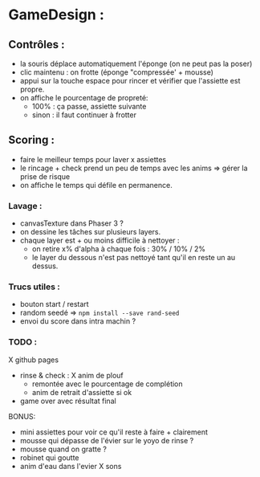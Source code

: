 # GameDesign :

## Contrôles : 
- la souris déplace automatiquement l'éponge (on ne peut pas la poser)
- clic maintenu : on frotte (éponge "compressée' + mousse)
- appui sur la touche espace pour rincer et vérifier que l'assiette est propre.
- on affiche le pourcentage de propreté: 
    - 100% : ça passe, assiette suivante
    - sinon : il faut continuer à frotter

## Scoring :
- faire le meilleur temps pour laver x assiettes
- le rincage + check prend un peu de temps avec les anims => gérer la prise de risque
- on affiche le temps qui défile en permanence.

### Lavage : 
- canvasTexture dans Phaser 3 ? 
- on dessine les tâches sur plusieurs layers. 
- chaque layer est + ou moins difficile à nettoyer : 
    - on retire x% d'alpha à chaque fois : 30% / 10% / 2% 
    - le layer du dessous n'est pas nettoyé tant qu'il en reste un au dessus.

### Trucs utiles : 
- bouton start / restart
- random seedé => `npm install --save rand-seed`
- envoi du score dans intra machin ? 



### TODO : 
X github pages 
- rinse & check : 
    X anim de plouf
    - remontée avec le pourcentage de complétion
    - anim de retrait d'assiette si ok
- game over avec résultat final


BONUS: 
- mini assiettes pour voir ce qu'il reste à faire + clairement
- mousse qui dépasse de l'évier sur le yoyo de rinse ? 
- mousse quand on gratte ? 
- robinet qui goutte
- anim d'eau dans l'evier
X sons
